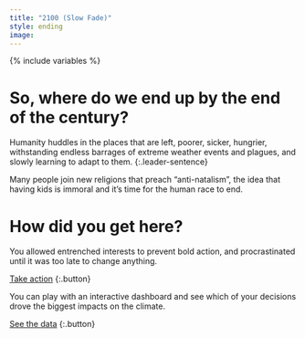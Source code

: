 ```yaml
---
title: "2100 (Slow Fade)"
style: ending
image: 
---
```


{% include variables %}

# So, where do we end up by the end of the century?

Humanity huddles in the places that are left, poorer, sicker, hungrier, withstanding endless barrages of extreme weather events and plagues, and slowly learning to adapt to them. 
{:.leader-sentence}

Many people join new religions that preach “anti-natalism”, the idea that having kids is immoral and it’s time for the human race to end.

# How did you get here?

You allowed entrenched interests to prevent bold action, and procrastinated until it was too late to change anything.

[Take action]()
{:.button}

You can play with an interactive dashboard and see which of your decisions drove the biggest impacts on the climate.

[See the data]()
{:.button}
